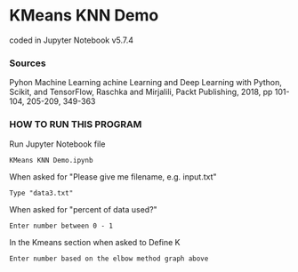 # KMeans KNN Demo
coded in Jupyter Notebook v5.7.4

### Sources
Pyhon Machine Learning achine Learning and Deep Learning with Python, Scikit, and TensorFlow, Raschka and Mirjalili, Packt Publishing,      2018, pp 101-104, 205-209, 349-363


### HOW TO RUN THIS PROGRAM

Run Jupyter Notebook file

    KMeans KNN Demo.ipynb

When asked for "Please give me filename, e.g. input.txt"

    Type "data3.txt"

When asked for "percent of data used?"

    Enter number between 0 - 1

In the Kmeans section when asked to Define K

    Enter number based on the elbow method graph above
